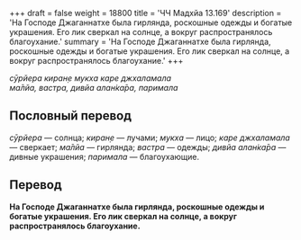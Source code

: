 +++
draft = false
weight = 18800
title = 'ЧЧ Мадхйа 13.169'
description = 'На Господе Джаганнатхе была гирлянда, роскошные одежды и богатые украшения. Его лик сверкал на солнце, а вокруг распространялось благоухание.'
summary = 'На Господе Джаганнатхе была гирлянда, роскошные одежды и богатые украшения. Его лик сверкал на солнце, а вокруг распространялось благоухание.'
+++

_сӯрйера киран̣е мукха каре джхаламала  
ма̄лйа, вастра, дивйа алан̇ка̄ра, паримала_

## Пословный перевод

_сӯрйера_ — солнца; _киран̣е_ — лучами; _мукха_ — лицо; _каре_ _джхаламала_ — сверкает; _ма̄лйа_ — гирлянда; _вастра_ — одежды; _дивйа_ _алан̇ка̄ра_ — дивные украшения; _паримала_ — благоухающие.

## Перевод

**На Господе Джаганнатхе была гирлянда, роскошные одежды и богатые украшения. Его лик сверкал на солнце, а вокруг распространялось благоухание.**
